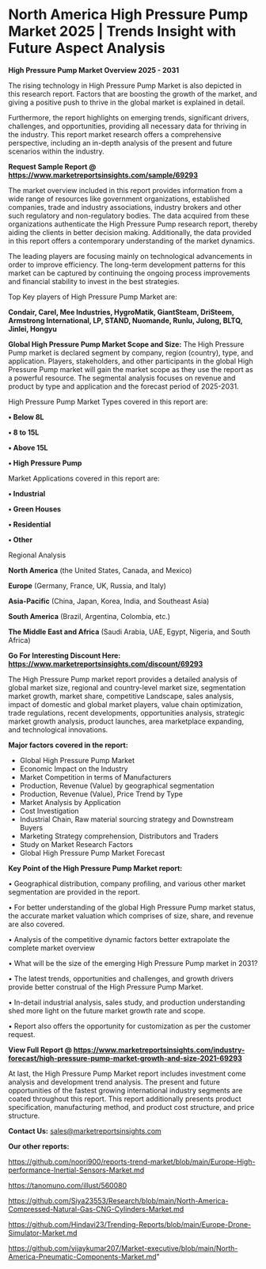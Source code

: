 # North America High Pressure Pump Market 2025 | Trends Insight with Future Aspect Analysis

<Strong> High Pressure Pump Market Overview 2025 - 2031</strong>

The rising technology in High Pressure Pump Market is also depicted in this research report. Factors that are boosting the growth of the market, and giving a positive push to thrive in the global market is explained in detail.

Furthermore, the report highlights on emerging trends, significant drivers, challenges, and opportunities, providing all necessary data for thriving in the industry. This report market research offers a comprehensive perspective, including an in-depth analysis of the present and future scenarios within the industry.

<strong>Request Sample Report @ <a href=https://www.marketreportsinsights.com/sample/69293>https://www.marketreportsinsights.com/sample/69293</a></strong>

The market overview included in this report provides information from a wide range of resources like government organizations, established companies, trade and industry associations, industry brokers and other such regulatory and non-regulatory bodies. The data acquired from these organizations authenticate the High Pressure Pump research report, thereby aiding the clients in better decision making. Additionally, the data provided in this report offers a contemporary understanding of the market dynamics.

The leading players are focusing mainly on technological advancements in order to improve efficiency. The long-term development patterns for this market can be captured by continuing the ongoing process improvements and financial stability to invest in the best strategies.

Top Key players of High Pressure Pump Market are:

<strong>Condair, Carel, Mee Industries, HygroMatik, GiantSteam, DriSteem, Armstrong International, LP, STAND, Nuomande, Runlu, Julong, BLTQ, Jinlei, Hongyu</strong>

<strong><b>Global High Pressure Pump Market Scope and Size:</b></strong>
The High Pressure Pump market is declared segment by company, region (country), type, and application. Players, stakeholders, and other participants in the global High Pressure Pump market will gain the market scope as they use the report as a powerful resource. The segmental analysis focuses on revenue and product by type and application and the forecast period of 2025-2031.

High Pressure Pump Market Types covered in this report are:

<strong>• Below 8L

• 8 to 15L

• Above 15L

• High Pressure Pump</strong>

Market Applications covered in this report are:

<strong>• Industrial

• Green Houses

• Residential

• Other</strong> 

Regional Analysis

<strong>North America</strong> (the United States, Canada, and Mexico)

<strong>Europe</strong> (Germany, France, UK, Russia, and Italy)

<strong>Asia-Pacific</strong> (China, Japan, Korea, India, and Southeast Asia)

<strong>South America</strong> (Brazil, Argentina, Colombia, etc.)

<strong>The Middle East and Africa</strong> (Saudi Arabia, UAE, Egypt, Nigeria, and South Africa)

<strong>Go For Interesting Discount Here: <a href=https://www.marketreportsinsights.com/discount/69293>https://www.marketreportsinsights.com/discount/69293</a></strong>

The High Pressure Pump market report provides a detailed analysis of global market size, regional and country-level market size, segmentation market growth, market share, competitive Landscape, sales analysis, impact of domestic and global market players, value chain optimization, trade regulations, recent developments, opportunities analysis, strategic market growth analysis, product launches, area marketplace expanding, and technological innovations.

<strong><b>Major factors covered in the report:</b></strong>
<ul>
  <li>Global High Pressure Pump Market </li>
  <li>Economic Impact on the Industry</li>
  <li>Market Competition in terms of Manufacturers</li>
  <li>Production, Revenue (Value) by geographical segmentation</li>
  <li>Production, Revenue (Value), Price Trend by Type</li>
  <li>Market Analysis by Application</li>
  <li>Cost Investigation</li>
  <li>Industrial Chain, Raw material sourcing strategy and Downstream Buyers</li>
  <li>Marketing Strategy comprehension, Distributors and Traders</li>
  <li>Study on Market Research Factors</li>
  <li>Global High Pressure Pump Market Forecast</li>
</ul>

<strong><b>Key Point of the High Pressure Pump Market report:</b></strong>

• Geographical distribution, company profiling, and various other market segmentation are provided in the report.

• For better understanding of the global High Pressure Pump market status, the accurate market valuation which comprises of size, share, and revenue are also covered.

• Analysis of the competitive dynamic factors better extrapolate the complete market overview

• What will be the size of the emerging High Pressure Pump market in 2031?

• The latest trends, opportunities and challenges, and growth drivers provide better construal of the High Pressure Pump Market.

• In-detail industrial analysis, sales study, and production understanding shed more light on the future market growth rate and scope.

• Report also offers the opportunity for customization as per the customer request.

<strong><b>View Full Report @ <a href=https://www.marketreportsinsights.com/industry-forecast/high-pressure-pump-market-growth-and-size-2021-69293>https://www.marketreportsinsights.com/industry-forecast/high-pressure-pump-market-growth-and-size-2021-69293</a></b></strong>


At last, the High Pressure Pump Market report includes investment come analysis and development trend analysis. The present and future opportunities of the fastest growing international industry segments are coated throughout this report. This report additionally presents product specification, manufacturing method, and product cost structure, and price structure.

<strong>Contact Us:</strong>
sales@marketreportsinsights.com

<strong>Our other reports:</strong>

<a href=https://github.com/noori900/reports-trend-market/blob/main/Europe-High-performance-Inertial-Sensors-Market.md>https://github.com/noori900/reports-trend-market/blob/main/Europe-High-performance-Inertial-Sensors-Market.md</a>

<a href=https://tanomuno.com/illust/560080>https://tanomuno.com/illust/560080</a>

<a href=https://github.com/Siya23553/Research/blob/main/North-America-Compressed-Natural-Gas-CNG-Cylinders-Market.md>https://github.com/Siya23553/Research/blob/main/North-America-Compressed-Natural-Gas-CNG-Cylinders-Market.md</a>

<a href=https://github.com/Hindavi23/Trending-Reports/blob/main/Europe-Drone-Simulator-Market.md>https://github.com/Hindavi23/Trending-Reports/blob/main/Europe-Drone-Simulator-Market.md</a>

<a href=https://github.com/vijaykumar207/Market-executive/blob/main/North-America-Pneumatic-Components-Market.md>https://github.com/vijaykumar207/Market-executive/blob/main/North-America-Pneumatic-Components-Market.md</a>"

